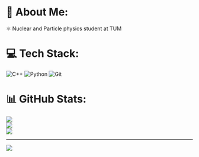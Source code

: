 # 💫 About Me:
⚛ Nuclear and Particle physics student at TUM 


# 💻 Tech Stack:
![C++](https://img.shields.io/badge/c++-%2300599C.svg?style=for-the-badge&logo=c%2B%2B&logoColor=white) ![Python](https://img.shields.io/badge/python-3670A0?style=for-the-badge&logo=python&logoColor=ffdd54) ![Git](https://img.shields.io/badge/git-%23F05033.svg?style=for-the-badge&logo=git&logoColor=white)
# 📊 GitHub Stats:
![](https://github-readme-stats.vercel.app/api?username=Vikt0rG&theme=dark&hide_border=false&include_all_commits=true&count_private=true)<br/>
![](https://github-readme-streak-stats.herokuapp.com/?user=Vikt0rG&theme=dark&hide_border=false)<br/>
![](https://github-readme-stats.vercel.app/api/top-langs/?username=Vikt0rG&theme=dark&hide_border=false&include_all_commits=true&count_private=true&layout=compact)

---
[![](https://visitcount.itsvg.in/api?id=Vikt0rG&icon=0&color=0)](https://visitcount.itsvg.in)
